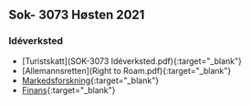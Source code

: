 ## Sok- 3073 Høsten 2021

### Idéverksted

- [Turistskatt](SOK-3073 Idéverksted.pdf){:target="_blank"} 
- [Allemannsretten](Right to Roam.pdf){:target="_blank"} 
- [Markedsforskning](https://docs.google.com/presentation/d/e/2PACX-1vRaW6ZvB94jkTO9YecemAH1k7S-RXbmGu0Wi6ZSXdgYqMzKre4msKpzWRKyS4egPDoyjUC97oezYTpI/pub?start=false&loop=false&delayms=3000){:target="_blank"} 
- [Finans](Finans.pdf){:target="_blank"} 

